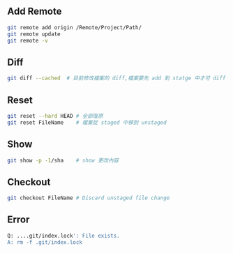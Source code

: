 ## Add Remote
```bash
git remote add origin /Remote/Project/Path/
git remote update
git remote -v
```
## Diff
```bash
git diff --cached  # 目前修改檔案的 diff,檔案要先 add 到 statge 中才可 diff
```
## Reset
```bash
git reset --hard HEAD # 全部復原
git reset FileName    # 檔案從 staged 中移到 unstaged 
```

## Show
```bash
git show -p -1/sha    # show 更改內容
```

## Checkout
```bash
git checkout FileName # Discard unstaged file change
```

## Error
```bash
Q: ....git/index.lock': File exists.
A: rm -f .git/index.lock
```

